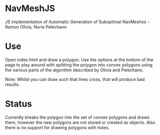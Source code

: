# NavMeshJS
JS implementation of Automatic Generation of Suboptimal NavMeshes - Ramon Olivia, Nuria Pelechano

# Use
Open index.html and draw a polygon. Use the options at the bottom of the page to play around with splitting the polygon into convex polygons using the various parts of the algorithm described by Olivia and Pelechano.

Note: Whilst you can draw such that lines cross, that will produce bad results.

# Status
Currently breaks the polygon into the set of convex polygons and draws them, however the new polygons are not stored or created as objects. Also there is no support for drawing polygons with holes.
